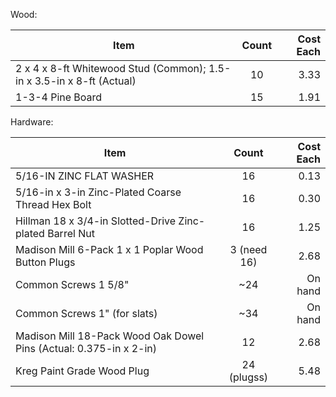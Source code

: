 
Wood:

| Item        | Count           | Cost Each  |
| ------------- |:-------------:| -----: |
2 x 4 x 8-ft Whitewood Stud (Common); 1.5-in x 3.5-in x 8-ft (Actual) | 10 |  3.33 |
1-3-4 Pine Board  | 15 | 1.91 |


Hardware:

| Item        | Count           | Cost Each  |
| ------------- |:-------------:| -----: |
5/16-IN ZINC FLAT WASHER | 16 | 0.13 |
5/16-in x 3-in Zinc-Plated Coarse Thread Hex Bolt | 16 | 0.30 |
Hillman 18 x 3/4-in Slotted-Drive Zinc-plated Barrel Nut | 16 | 1.25 |
Madison Mill 6-Pack 1 x 1 Poplar Wood Button Plugs | 3 (need 16) |  2.68 |
Common Screws 1 5/8" | ~24 | On hand|
Common Screws 1" (for slats) | ~34 | On hand |
Madison Mill 18-Pack Wood Oak Dowel Pins (Actual: 0.375-in x 2-in)| 12 | 2.68 |
Kreg Paint Grade Wood Plug | 24 (plugss) | 5.48

